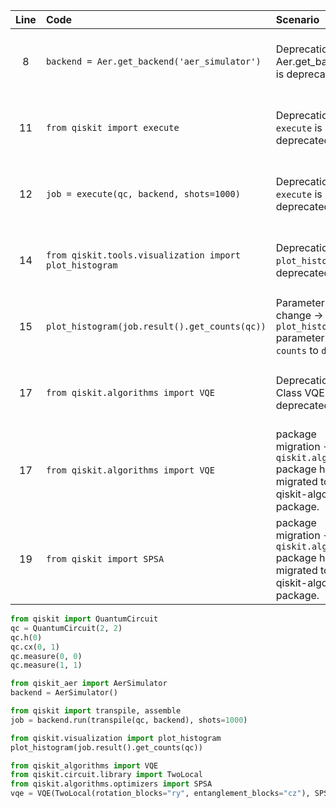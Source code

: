 | Line | Code | Scenario | Reference | Artifact | Refactoring |
| :--: | :--- | :------- | :-------: | :------- | :---------- |
| 8 | `backend = Aer.get_backend('aer_simulator')` | Deprecation -> Aer.get_backend is deprecated | qrn_tax_ddbb-79582c73-655e-425a-8456-22916a491976 | Aer.get_backend | Use AerSimulator() directly. |
| 11 | `from qiskit import execute` | Deprecation -> `execute` is deprecated | qrn_tax_ddbb-39b99432-670f-4493-b66c-47125f868332 | execute | Use `backend.run` instead. |
| 12 | `job = execute(qc, backend, shots=1000)` | Deprecation -> `execute` is deprecated | qrn_tax_ddbb-39b99432-670f-4493-b66c-47125f868332 | execute | Use `backend.run` instead. |
| 14 | `from qiskit.tools.visualization import plot_histogram` | Deprecation -> `plot_histogram` is deprecated. | qrn_tax_ddbb-29509695-ebf0-4eb7-95f9-21c455f45994 | qiskit.tools.visualization.plot_histogram | Use `qiskit.visualization.plot_histogram` instead. |
| 15 | `plot_histogram(job.result().get_counts(qc))` | Parameter name change -> `plot_histogram` parameter name `counts` to `data` | qrn_tax_ddbb-29509695-ebf0-4eb7-95f9-21c455f45994 | qiskit.visualization.plot_histogram | `plot_histogram(job.result().get_counts(qc), data=data)` |
| 17 | `from qiskit.algorithms import VQE` | Deprecation -> Class VQE is deprecated | qrn_tax_ddbb-11571b2a-9f41-4805-9491-e94599471ba5 | VQE | Use `qiskit_algorithms.minimum_eigensolvers.VQE` instead. |
| 17 | `from qiskit.algorithms import VQE` | package migration -> the `qiskit.algorithms` package has been migrated to the qiskit-algorithms package. | qrn_tax_ddbb-d80b7119-a99f-4ca0-96fd-45ca1964767a | qiskit.algorithms | Replace `from qiskit.algorithms import...` with `from qiskit_algorithms import ...` |
| 19 | `from qiskit import SPSA` | package migration -> the `qiskit.algorithms` package has been migrated to the qiskit-algorithms package. | qrn_tax_ddbb-d80b7119-a99f-4ca0-96fd-45ca1964767a | qiskit.algorithms | Replace `from qiskit.algorithms import...` with `from qiskit_algorithms import ...` |

```python
from qiskit import QuantumCircuit
qc = QuantumCircuit(2, 2)
qc.h(0)
qc.cx(0, 1)
qc.measure(0, 0)
qc.measure(1, 1)

from qiskit_aer import AerSimulator
backend = AerSimulator()

from qiskit import transpile, assemble
job = backend.run(transpile(qc, backend), shots=1000)

from qiskit.visualization import plot_histogram
plot_histogram(job.result().get_counts(qc))

from qiskit_algorithms import VQE
from qiskit.circuit.library import TwoLocal
from qiskit.algorithms.optimizers import SPSA
vqe = VQE(TwoLocal(rotation_blocks="ry", entanglement_blocks="cz"), SPSA())
```